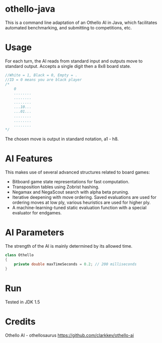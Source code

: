 # othello-java
This is a command line adaptation of an Othello AI in Java, which facilitates automated benchmarking, and submitting to competitions, etc.

# Usage
For each turn, the AI reads from standard input and outputs move to standard output.
Accepts a single digit then a 8x8 board state.

```java
//White = 1, Black = 0, Empty = .
//ID = 0 means you are black player
/*
	0
	........
	........
	........
	...10...
	...01...
	........
	........
	........
*/
```

The chosen move is output in standard notation, a1 - h8.

# AI Features

This makes use of several advanced structures related to board games:
- Bitboard game state representations for fast computation.
- Transposition tables using Zobrist hashing.
- Negamax and NegaScout search with alpha beta pruning.
- Iterative deepening with move ordering. Saved evaluations are used for ordering moves at low ply, various heuristics are used for higher ply.
- A machine-learning-tuned static evaluation function with a special evaluator for endgames.

# AI Parameters

The strength of the AI is mainly determined by its allowed time.

```java
class Othello
{
    private double maxTimeSeconds = 0.2; // 200 milliseconds
}
```

# Run

Tested in JDK 1.5


# Credits

Othello AI - othellosaurus
https://github.com/clarkkev/othello-ai
